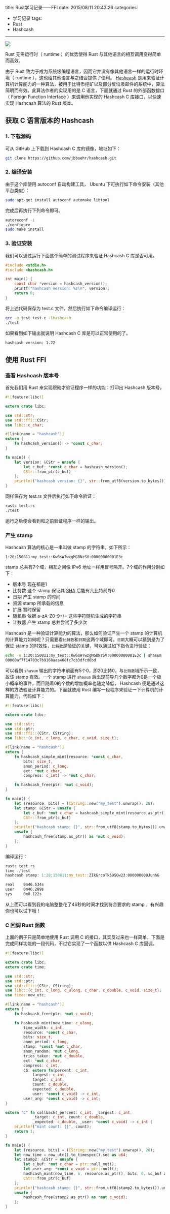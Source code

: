 title: Rust学习记录——FFI
date: 2015/08/11 20:43:26
categories:
- 学习记录
tags:
- Rust
- Hashcash

---
![](https://image.covertness.me/rust_ffi_languages.png)

Rust 无需运行时（ runtime ）的优势使得 Rust 与其他语言的相互调用变得简单而高效。
<!-- more -->

由于 Rust 致力于成为系统级编程语言，因而它并没有像其他语言一样的运行时环境（ runtime ），这也给其他语言与之结合提供了便利。 [Hashcash](http://www.hashcash.org) 是用来验证计算机计算能力的一种算法，被用于比特币挖矿以及部分反垃圾邮件的系统中，算法简明而有效。此算法作者的实现用的是 C 语言，下面就通过 Rust 的外部函数接口（ Foreign Function Interface ）来调用他实现的 Hashcash C 库接口，以快速实现 Hashcash 算法的 Rust 版本。

## 获取 C 语言版本的 Hashcash
### 1. 下载源码
可从 GitHub 上下载到 Hashcash C 库的镜像，地址如下：
```bash
git clone https://github.com/jbboehr/hashcash.git
```

### 2. 编译安装
由于这个库使用 autoconf 自动构建工具， Ubuntu 下可执行如下命令安装（其他平台类似）：
```bash
sudo apt-get install autoconf automake libtool
```

完成后再执行下列命令即可。
```bash
autoreconf -i
./configure
sudo make install
```

### 3. 验证安装
我们可以通过运行下面这个简单的测试程序来验证 Hashcash C 库是否可用。
```c
#include <stdio.h>
#include <hashcash.h>

int main() {
	const char *version = hashcash_version();
	printf("hashcash version: %s\n", version);
	return 0;
}
```

将上述代码保存为 test.c 文件，然后执行如下命令编译运行：
```bash
gcc -o test test.c -lhashcash
./test
```

如果看到如下输出就说明 Hashcash C 库是可以正常使用的了。
```bash
hashcash version: 1.22
```

## 使用 Rust FFI
### 查看 Hashcash 版本号
首先我们用 Rust 来实现跟刚才验证程序一样的功能：打印出 Hashcash 版本号。
```rust
#![feature(libc)]

extern crate libc;

use std::str;
use std::ffi::CStr;
use libc::c_char;

#[link(name = "hashcash")]
extern {
	fn hashcash_version() -> *const c_char;
}

fn main() {
	let version: &CStr = unsafe {
		let c_buf: *const c_char = hashcash_version();
		CStr::from_ptr(c_buf)
	};
	println!("hashcash version: {}", str::from_utf8(version.to_bytes()).unwrap());
}
```

同样保存为 test.rs 文件后执行如下命令验证：
```bash
rustc test.rs 
./test
```

运行之后便会看到和之前验证程序一样的输出。

### 产生 stamp
Hashcash 算法的核心是一串叫做 stamp 的字符串，如下所示：
```
1:20:150811:my_test::Kw6sW7wzgMGBNzSV:00000000001E3c
```
stamp 总共有7个域，相互之间像 IPv6 地址一样用冒号隔开。7个域的作用分别如下：
- 版本号 现在都是1
- 比特数 这个 stamp 保证其 [SHA](http://baike.baidu.com/view/531723.htm) 后能有几比特前导0
- 日期 产生 stamp 的时间
- 资源 stamp 所承载的信息
- 扩展 暂时保留
- 随机串 依据 a-zA-Z0-9+/= 这些字符随机生成的字符串
- 计数器 产生 stamp 总共尝试了多少次

Hashcash 是一种验证计算能力的算法，那么如何验证产生一个 stamp 的计算机的计算能力如何呢？只需要看`比特数`和`日期`这两个域即可。`日期`大概可以猜到是为了保证 stamp 的时效性，`比特数`是验证的关键，可以通过如下指令进行验证：
```bash
echo -n 1:20:150811:my_test::Kw6sW7wzgMGBNzSV:00000000001E3c | shasum
00000af7f14703c7b9168aaa468fc7cb3dfcd6bd
```
可以看到 `shasum` 输出的字符串前面有5个0，即20比特0，与`比特数`域所示一致，故该 stamp 有效。一个 stamp 进行 `shasum` 后出现前导几个数字都为0是一个极小概率的事件，而且随着0的个数的增加概率也随之降低， Hashcash 便是通过这样的方法验证计算能力的。下面就使用 Rust 编写一段程序来验证一下计算机的计算能力，代码如下：
```rust
#![feature(libc)]

extern crate libc;

use std::str;
use std::ptr;
use std::ffi::{CStr, CString};
use libc::{c_int, c_long, c_char, c_void, size_t};

#[link(name = "hashcash")]
extern {
    fn hashcash_simple_mint(resource: *const c_char,
        bits: size_t,
        anon_period: c_long,
        ext: *mut c_char,
        compress: c_int) -> *mut c_char;

    fn hashcash_free(ptr: *mut c_void);
}

fn main() {
    let (resource, bits) = (CString::new("my_test").unwrap(), 28);
    let stamp: &CStr = unsafe {
        let c_buf: *mut c_char = hashcash_simple_mint(resource.as_ptr(), bits, 0, ptr::null_mut(), 0);
        CStr::from_ptr(c_buf)
    };
    println!("hashcash stamp: {}", str::from_utf8(stamp.to_bytes()).unwrap());
    unsafe {
        hashcash_free(stamp.as_ptr() as *mut c_void);
    };
}
```

编译运行：
```rust
rustc test.rs 
time ./test
hashcash stamp: 1:28:150811:my_test::ZIkGrcoTk59SGw23:000000000JunhG

real    0m46.534s
user    0m46.289s
sys     0m0.122s
```

从上面可以看到我的电脑整整花了46秒的时间才找到符合要求的 stamp ，有兴趣你也可以试下哦！

### C 回调 Rust 函数
上面的例子只是简单地使用 Rust 调用 C 的接口，其实反过来也一样简单，下面是完成同样功能的一段代码，不过它实现了一个函数以供 Hashcash C 库回调。
```rust
#![feature(libc)]

extern crate libc;
extern crate time;

use std::str;
use std::ptr;
use std::ffi::{CStr, CString};
use libc::{c_int, c_long, c_ulong, c_char, c_double, c_void, size_t};
use time::now_utc;

#[link(name = "hashcash")]
extern {
    fn hashcash_free(ptr: *mut c_void);

    fn hashcash_mint(now_time: c_ulong,
        time_width: c_int, 
        resource: *const c_char,
        bits: size_t,
        anon_period: c_long,
        stamp: *const *mut c_char,
        anon_random: *mut c_long,
        tries_taken: *mut c_double,
        ext: *mut c_char,
        compress: c_int,
        cb: extern fn(percent: c_int,
            largest: c_int,
            target: c_int,
            count: c_double,
            expected: c_double,
            user: *const c_void) -> c_int,
        user_arg: *const c_void) -> c_int;
}

extern "C" fn callback(_percent: c_int, _largest: c_int,
            _target: c_int, count: c_double,
            _expected: c_double, _user: *const c_void) -> c_int {
    println!("mint count: {}", count);
    return 1;
}

fn main() {
    let (resource, bits) = (CString::new("my_test").unwrap(), 28);
    let now_time = now_utc().to_timespec().sec as u64;
    let stamp2: &CStr = unsafe {
        let c_buf: *mut c_char = ptr::null_mut();
        let user_arg: *const c_void = ptr::null();
        hashcash_mint(now_time, 6, resource.as_ptr(), bits, 0, &c_buf as *const *mut c_char, ptr::null_mut(), ptr::null_mut(), ptr::null_mut(), 0, callback, user_arg);
        CStr::from_ptr(c_buf)
    };
    println!("hashcash stamp: {}", str::from_utf8(stamp2.to_bytes()).unwrap());
    unsafe {
        hashcash_free(stamp2.as_ptr() as *mut c_void);
    };
}
```